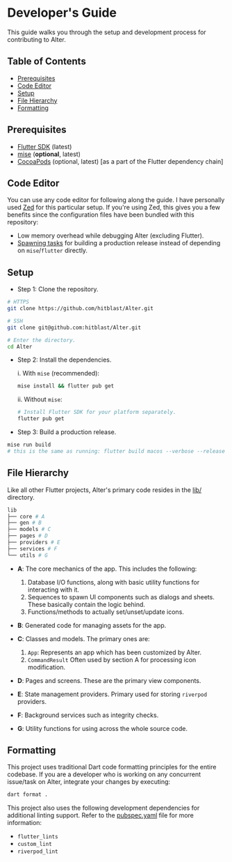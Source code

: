 # Developer's Guide

This guide walks you through the setup and development process for contributing to Alter.

## Table of Contents

- [Prerequisites](#prerequisites)
- [Code Editor](#code-editor)
- [Setup](#setup)
- [File Hierarchy](#file-hierarchy)
- [Formatting](#formatting)

## Prerequisites

- [Flutter SDK](https://flutter.dev/docs/get-started/install) (latest)
- [mise](https://mise.jdx.dev) (**optional**, latest)
- [CocoaPods](https://cocoapods.org) (optional, latest) [as a part of the Flutter dependency chain]

## Code Editor

You can use any code editor for following along the guide. I have personally used [Zed](https://zed.dev) for this
particular setup. If you're using Zed, this gives you a few benefits since the configuration files have been
bundled with this repository:

  - Low memory overhead while debugging Alter (excluding Flutter).
  - [Spawning tasks](https://zed.dev/docs/tasks) for building a production release instead of depending on `mise`/`flutter` directly.

## Setup

- Step 1: Clone the repository.

```bash
# HTTPS
git clone https://github.com/hitblast/Alter.git

# SSH
git clone git@github.com:hitblast/Alter.git

# Enter the directory.
cd Alter
```

- Step 2: Install the dependencies.

  i. With `mise` (recommended):

  ```bash
  mise install && flutter pub get
  ```

  ii. Without `mise`:

  ```bash
  # Install Flutter SDK for your platform separately.
  flutter pub get
  ```

- Step 3: Build a production release.

```bash
mise run build
# this is the same as running: flutter build macos --verbose --release --tree-shake-icons
```

## File Hierarchy

Like all other Flutter projects, Alter's primary code resides in the [lib/](../lib/) directory.

```bash
lib
├── core # A
├── gen # B
├── models # C
├── pages # D
├── providers # E
├── services # F
└── utils # G
```

- **A**: The core mechanics of the app. This includes the following:

  1. Database I/O functions, along with basic utility functions for interacting with it.
  2. Sequences to spawn UI components such as dialogs and sheets. These basically contain the logic behind.
  3. Functions/methods to actually set/unset/update icons.

- **B**: Generated code for managing assets for the app.
- **C**: Classes and models. The primary ones are:

  1. `App`: Represents an app which has been customized by Alter.
  2. `CommandResult` Often used by section A for processing icon modification.

- **D**: Pages and screens. These are the primary view components.
- **E**: State management providers. Primary used for storing `riverpod` providers.
- **F**: Background services such as integrity checks.
- **G**: Utility functions for using across the whole source code.

## Formatting

This project uses traditional Dart code formatting principles for the entire codebase. If you are a developer
who is working on any concurrent issue/task on Alter, integrate your changes by executing:

```bash
dart format .
```

This project also uses the following development dependencies for additional linting support.
Refer to the [pubspec.yaml](../pubspec.yaml) file for more information:

- `flutter_lints`
- `custom_lint`
- `riverpod_lint`
